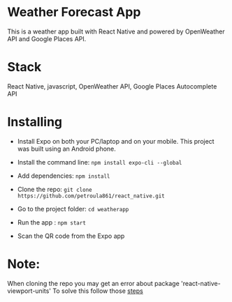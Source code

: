 
# Weather Forecast App 

This is a weather app built with React Native and powered by OpenWeather API and Google Places API.

# Stack

React Native, javascript, OpenWeather API, Google Places Autocomplete API

# Installing

- Install Expo on both your PC/laptop and on your mobile. This project was built using an Android phone.

- Install the command line: `npm install expo-cli --global` 

- Add dependencies: `npm install`

- Clone the repo: `git clone https://github.com/petroula861/react_native.git`

- Go to the project folder: `cd weatherapp`

- Run the app : `npm start`

- Scan the QR code from the Expo app

# Note: 
When cloning the repo you may get an error about package 'react-native-viewport-units'
To solve this follow those [steps](https://github.com/jmstout/react-native-viewport-units/issues/4#issuecomment-396980329)
